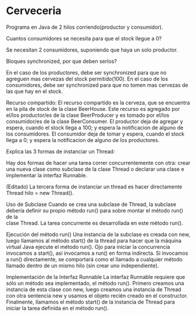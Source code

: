 # Cerveceria

Programa en Java de 2 hilos corriendo(productor y consumidor).

Cuantos consumidores se necesita para que el stock llegue a 0?

Se necesitan 2 consumidores, suponiendo que haya un solo productor.

Bloques synchronized, por que deben serlos?

En el caso de los productores, debe ser synchronized para que no agreguen mas cervezas del stock permitido(100).
En el caso de los consumidores, debe ser synchronized para que no tomen mas cervezas de las que hay en el stock.

Recurso compartido:
El recurso compartido es la cerveza, que se encuentra en la pila de stock de la clase BeerHouse. 
Este recurso es agregado por el/los productor/es de la clase BeerProducer y es tomado por el/los consumidor/es de la clase BeerConsumer.
El productor deja de agregar y espera, cuando el stock llega a 100; y espera la notificacion de alguno de los consumidores.
El consumidor deja de tomar y espera, cuando el stock llega a 0; y espera la notificacion de alguno de los productores.

Explica las 3 formas de instanciar un Thread:

Hay dos formas de hacer una tarea correr concurrentemente con otra: crear una nueva clase como subclase de la clase Thread o declarar 
una clase e implementar la interfaz Runnable.

(Editado)
La tercera forma de instanciar un thread es hacer directamente Thread hilo = new Thread().

Uso de Subclase
Cuando se crea una subclase de Thread, la subclase debería definir su propio método run() para sobre montar el método run() de la  
clase Thread. La tarea concurrente es desarrollada en este método run().

Ejecución del método run()
Una instancia de la subclase es creada con new, luego llamamos al método start() de la thread para hacer que la máquina virtual Java 
ejecute el método run(). Ojo para iniciar la concurrencia invocamos a start(), así invocamos a run() en forma indirecta. Si 
invocamos a run() directamente, se comportará como el llamado a cualquier método llamado dentro de un mismo 
hilo (sin crear uno independiente).

Implementación de la Interfaz Runnable
La interfaz Runnable requiere que sólo un método sea implementado, el método run(). Primero creamos una instancia de esta clase 
con new, luego creamos una instancia de Thread con otra sentencia new y usamos el objeto recién creado en el constructor. 
Finalmente, llamamos el método start() de la instancia de Thread para iniciar la tarea definida en el método run().
